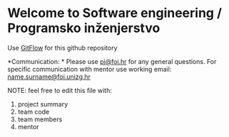 # Welcome to Software engineering / Programsko inženjerstvo

Use [GitFlow](https://datasift.github.io/gitflow/IntroducingGitFlow.html) for this github repository

*Communication: * Please use pi@foi.hr for any general questions. 
For specific communication with mentor use working email: name.surname@foi.unizg.hr

NOTE: feel free to edit this file with:
1. project summary
2. team code
3. team members
4. mentor